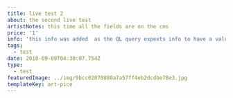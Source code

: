 ```yaml
---
title: live test 2
about: the second live test
artistNotes: this time all the fields are on the cms
price: '1'
info: 'this info was added  as the QL query expexts info to have a value even though it is optanal in the cms'
tags:
  - test
date: 2018-09-09T04:30:07.754Z
type:
  - test
featuredImage: ../img/9bcc02870880a7a57ff4eb2dcdbe78e3.jpg
templateKey: art-pice
---
```


